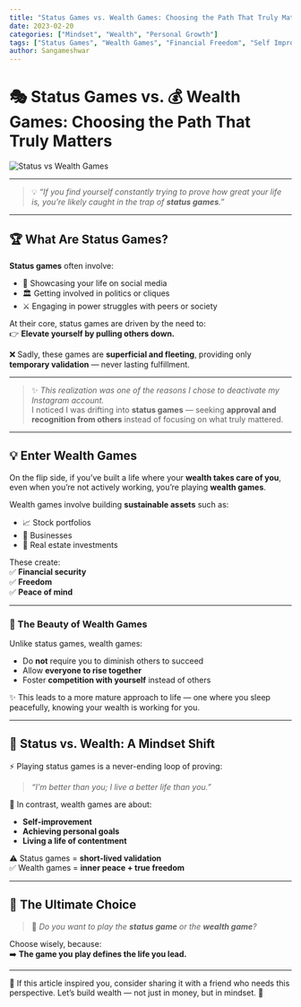 ```yaml
---
title: "Status Games vs. Wealth Games: Choosing the Path That Truly Matters"
date: 2023-02-20
categories: ["Mindset", "Wealth", "Personal Growth"]
tags: ["Status Games", "Wealth Games", "Financial Freedom", "Self Improvement", "Contentment", "Success Mindset"]
author: Sangameshwar
---
```


# 🎭 Status Games vs. 💰 Wealth Games: Choosing the Path That Truly Matters

![Status vs Wealth Games](https://cdn-images-1.medium.com/max/800/1*UpCTCEYZpxDRuQ4yWtwjbw.png)

---

> 💡 *“If you find yourself constantly trying to prove how great your life is, you’re likely caught in the trap of **status games**.”*

---

## 🏆 What Are Status Games?

**Status games** often involve:
- 📸 Showcasing your life on social media
- 🏛️ Getting involved in politics or cliques
- ⚔️ Engaging in power struggles with peers or society

At their core, status games are driven by the need to:  
👉 **Elevate yourself by pulling others down.**

❌ Sadly, these games are **superficial and fleeting**, providing only **temporary validation** — never lasting fulfillment.

---

> ✨ *This realization was one of the reasons I chose to deactivate my Instagram account.*  
I noticed I was drifting into **status games** — seeking **approval and recognition from others** instead of focusing on what truly mattered.

---

## 💡 Enter Wealth Games

On the flip side, if you’ve built a life where your **wealth takes care of you**, even when you’re not actively working, you’re playing **wealth games**.

Wealth games involve building **sustainable assets** such as:
- 📈 Stock portfolios
- 🏢 Businesses
- 🏡 Real estate investments

These create:  
✅ **Financial security**  
✅ **Freedom**  
✅ **Peace of mind**

---

### 🌟 The Beauty of Wealth Games

Unlike status games, wealth games:
- Do **not** require you to diminish others to succeed
- Allow **everyone to rise together**
- Foster **competition with yourself** instead of others

✨ This leads to a more mature approach to life — one where you sleep peacefully, knowing your wealth is working for you.

---

## 🔄 Status vs. Wealth: A Mindset Shift

⚡ Playing status games is a never-ending loop of proving:
> *“I’m better than you; I live a better life than you.”*

💎 In contrast, wealth games are about:
- **Self-improvement**
- **Achieving personal goals**
- **Living a life of contentment**

⚠️ Status games = **short-lived validation**  
✅ Wealth games = **inner peace + true freedom**

---

## 🎯 The Ultimate Choice

> 🔑 *Do you want to play the **status game** or the **wealth game**?*

Choose wisely, because:  
➡️ **The game you play defines the life you lead.**

---

🙏 If this article inspired you, consider sharing it with a friend who needs this perspective. Let’s build wealth — not just in money, but in mindset. 🚀
